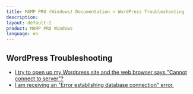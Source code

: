 ```yaml
---
title: MAMP PRO (Windows) Documentation > WordPress Troubleshooting
description: 
layout: default-2
product: MAMP PRO Windows
language: en
---
```


## WordPress Troubleshooting

- [I try to open up my Wordpress site and the web browser says "Cannot connect to server"?](WordPress1/)
- [I am receiving an "Error establishing database connection" error.](WordPress3/)



